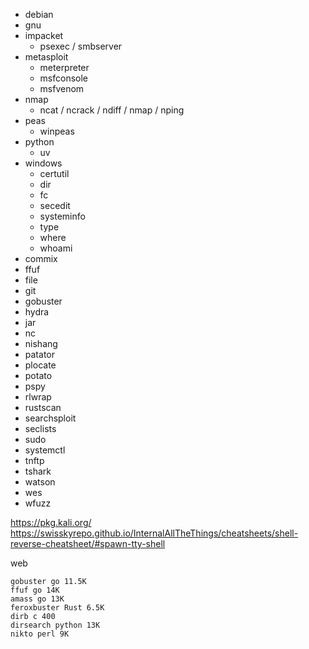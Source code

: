 - debian
- gnu
- impacket
  - psexec / smbserver
- metasploit
  - meterpreter
  - msfconsole
  - msfvenom
- nmap
  - ncat / ncrack / ndiff / nmap / nping
- peas
  - winpeas
- python
  - uv
- windows
  - certutil
  - dir
  - fc
  - secedit
  - systeminfo
  - type
  - where
  - whoami
- commix
- ffuf
- file
- git
- gobuster
- hydra
- jar
- nc
- nishang
- patator
- plocate
- potato
- pspy
- rlwrap
- rustscan
- searchsploit
- seclists
- sudo
- systemctl
- tnftp
- tshark
- watson
- wes
- wfuzz

https://pkg.kali.org/  
https://swisskyrepo.github.io/InternalAllTheThings/cheatsheets/shell-reverse-cheatsheet/#spawn-tty-shell

web
```
gobuster go 11.5K
ffuf go 14K
amass go 13K
feroxbuster Rust 6.5K
dirb c 400
dirsearch python 13K
nikto perl 9K
```

